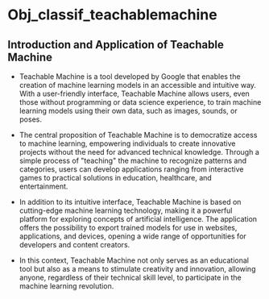 # Obj_classif_teachablemachine

## Introduction and Application of Teachable Machine

 - Teachable Machine is a tool developed by Google that enables the creation of machine learning models in an accessible and intuitive way. With a user-friendly interface, Teachable Machine allows users, even those without programming or data science experience, to train machine learning models using their own data, such as images, sounds, or poses.

 - The central proposition of Teachable Machine is to democratize access to machine learning, empowering individuals to create innovative projects without the need for advanced technical knowledge. Through a simple process of "teaching" the machine to recognize patterns and categories, users can develop applications ranging from interactive games to practical solutions in education, healthcare, and entertainment.

 - In addition to its intuitive interface, Teachable Machine is based on cutting-edge machine learning technology, making it a powerful platform for exploring concepts of artificial intelligence. The application offers the possibility to export trained models for use in websites, applications, and devices, opening a wide range of opportunities for developers and content creators.

 - In this context, Teachable Machine not only serves as an educational tool but also as a means to stimulate creativity and innovation, allowing anyone, regardless of their technical skill level, to participate in the machine learning revolution.
